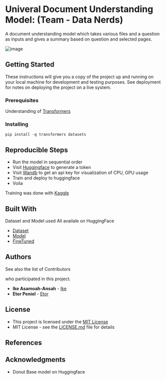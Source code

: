                  
# Univeral Document Understanding Model: (Team - Data Nerds)

A document understanding model which takes various files and a question as inputs and gives a summary based on question and selected pages.

![image](https://github.com/user-attachments/assets/1cdda117-4fcd-4b35-9a8b-295af4ea2e39)

 
## Getting Started

These instructions will give you a copy of the project up and running on
your local machine for development and testing purposes. See deployment
for notes on deploying the project on a live system.
 
### Prerequisites

Understanding of [Transformers](https://huggingface.co/docs/transformers/)



### Installing

```pip install -q transformers datasets```
 
## Reproducible Steps

- Run the model in sequential order
- Visit [Huggingface](https://www.haggingface.co/) to generate a token
- Visit [Wandb](https://www.wandb.ai/) to get an api key for visualization of CPU, GPU usage
- Train and deploy to huggingface
- Voila

Training was done with [Kaggle](https://www.kaggle.com)
 
## Built With

Dataset and Model used
All availale on HuggingFace

- [Dataset](https://huggingface.co/datasets/nielsr/docvqa_1200_examples_donut)
- [Model](https://huggingface.co/naver-clova-ix/donut-base)
- [FineTuned](https://huggingface.co/pacman2223/univ-docu-model-v3)

 
## Authors

See also the list of Contributors

who participated in this project.

- **Ike Asamoah-Ansah** - [Ike](https://github.com/ikeasamoahansah/)
- **Etor Peniel** - [Etor](https://github.com/peniel101)

 
## License

- This project is licensed under the [MIT License](LICENSE)
- MIT License - see the [LICENSE.md](LICENSE) file for details

## References 
#### 
 
## Acknowledgments

- Donut Base model on Huggingface
